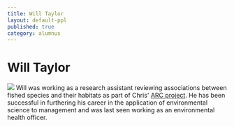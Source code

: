 ```yaml
---
title: Will Taylor
layout: default-ppl
published: true
category: alumnus
---
```


# Will Taylor
![](/images/people/Will-Taylor.jpeg)
Will was working as a research assistant reviewing associations between fished species and their habitats as part of Chris' [ARC project](http://www.seascapemodels.org/research/2015/11/03/decra.html). He has been successful in furthering his career in the application of environmental science to management and was last seen working as an environmental health officer.
